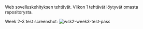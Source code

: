 Web sovelluskehityksen tehtävät. Viikon 1 tehtävät löytyvät omasta repositorysta.

Week 2-3 test screenshot:
![wsk2-week3-test-pass](https://github.com/tuiskuna/WSK2Assignments/assets/104358542/20085867-8388-4d67-a1be-69d0cc02c04a)
